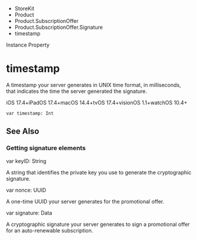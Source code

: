 

- StoreKit
- Product
- Product.SubscriptionOffer
- Product.SubscriptionOffer.Signature
-  timestamp 

Instance Property

# timestamp

A timestamp your server generates in UNIX time format, in milliseconds, that indicates the time the server generated the signature.

iOS 17.4+iPadOS 17.4+macOS 14.4+tvOS 17.4+visionOS 1.1+watchOS 10.4+

``` source
var timestamp: Int
```

## See Also

### Getting signature elements

var keyID: String

A string that identifies the private key you use to generate the cryptographic signature.

var nonce: UUID

A one-time UUID your server generates for the promotional offer.

var signature: Data

A cryptographic signature your server generates to sign a promotional offer for an auto-renewable subscription.

